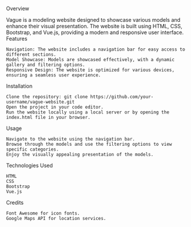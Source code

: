 Overview

Vague is a modeling website designed to showcase various models and enhance their visual presentation. The website is built using HTML, CSS, Bootstrap, and Vue.js, providing a modern and responsive user interface.
Features

    Navigation: The website includes a navigation bar for easy access to different sections.
    Model Showcase: Models are showcased effectively, with a dynamic gallery and filtering options.
    Responsive Design: The website is optimized for various devices, ensuring a seamless user experience.

Installation

    Clone the repository: git clone https://github.com/your-username/vague-website.git
    Open the project in your code editor.
    Run the website locally using a local server or by opening the index.html file in your browser.

Usage

    Navigate to the website using the navigation bar.
    Browse through the models and use the filtering options to view specific categories.
    Enjoy the visually appealing presentation of the models.

Technologies Used

    HTML
    CSS
    Bootstrap
    Vue.js

Credits

    Font Awesome for icon fonts.
    Google Maps API for location services.
